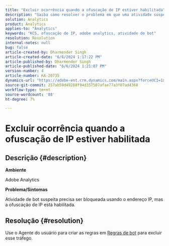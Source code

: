 ```yaml
---
title: "Excluir ocorrência quando a ofuscação de IP estiver habilitada"
description: "Saiba como resolver o problema em que uma atividade suspeita de bot precisa ser bloqueada usando o IP, mas a ofuscação de IP está habilitada. Use o agente do usuário para regras de bot."
solution: Analytics
product: Analytics
applies-to: "Analytics"
keywords: "KCS, ofuscação de IP, adobe analytics, atividade de bot"
resolution: Resolution
internal-notes: null
bug: false
article-created-by: Dharmender Singh
article-created-date: "6/6/2024 1:17:22 PM"
article-published-by: Dharmender Singh
article-published-date: "6/6/2024 1:21:07 PM"
version-number: 4
article-number: KA-20735
dynamics-url: "https://adobe-ent.crm.dynamics.com/main.aspx?forceUCI=1&pagetype=entityrecord&etn=knowledgearticle&id=b88c2e16-0724-ef11-840a-6045bd08369f"
source-git-commit: 257ab59d49288f94d357507afae77a3f07ad4368
workflow-type: tm+mt
source-wordcount: '88'
ht-degree: 7%

---
```


# Excluir ocorrência quando a ofuscação de IP estiver habilitada

## Descrição {#description}


<b>Ambiente</b>

Adobe Analytics

<b>Problema/Sintomas</b>

Atividade de bot suspeita precisa ser bloqueada usando o endereço IP, mas a ofuscação de IP está habilitada.


## Resolução {#resolution}


Use o Agente do usuário para criar as regras em [Regras de bot](https://experienceleague.adobe.com/docs/analytics/admin/admin-tools/manage-report-suites/edit-report-suite/report-suite-general/bot-removal/bot-rules.html?lang=en) para excluir esse tráfego.

